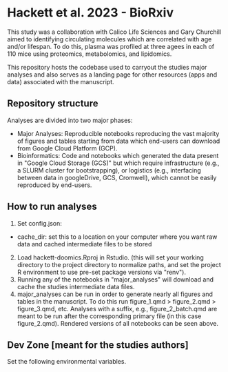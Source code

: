 # Hackett et al. 2023 - BioRxiv

This study was a collaboration with Calico Life Sciences and Gary Churchill aimed to identifying circulating molecules which are correlated with age and/or lifespan. To do this, plasma was profiled at three agees in each of 110 mice using proteomics, metabolomics, and lipidomics. 

This repository hosts the codebase used to carryout the studies major analyses and also serves as a landing page for other resources (apps and data) associated with the manuscript.

## Repository structure

Analyses are divided into two major phases:

- Major Analyses: Reproducible notebooks reproducing the vast majority of figures and tables starting from data which end-users can download from Google Cloud Platform (GCP). 
- Bioinformatics: Code and notebooks which generated the data present in "Google Cloud Storage (GCS)" but which require infrastructure (e.g., a SLURM cluster for bootstrapping), or logistics (e.g., interfacing between data in googleDrive, GCS, Cromwell), which cannot be easily reproduced by end-users.

## How to run analyses

1. Set config.json:
  - cache_dir: set this to a location on your computer where you want raw data and cached intermediate files to be stored
2. Load hackett-doomics.Rproj in Rstudio. (this will set your working directory to the project directory to normalize paths, and set the project R environment to use pre-set package versions via "renv").
3. Running any of the notebooks in "major_analyses" will download and cache the studies intermediate data files.
4. major_analyses can be run in order to generate nearly all figures and tables in the manuscript. To do this run figure_1.qmd > figure_2.qmd > figure_3.qmd, etc. Analyses with a suffix, e.g., figure_2_batch.qmd are meant to be run after the corresponding primary file (in this case figure_2.qmd). Rendered versions of all notebooks can be seen above.

## Dev Zone [meant for the studies authors]

Set the following environmental variables.


